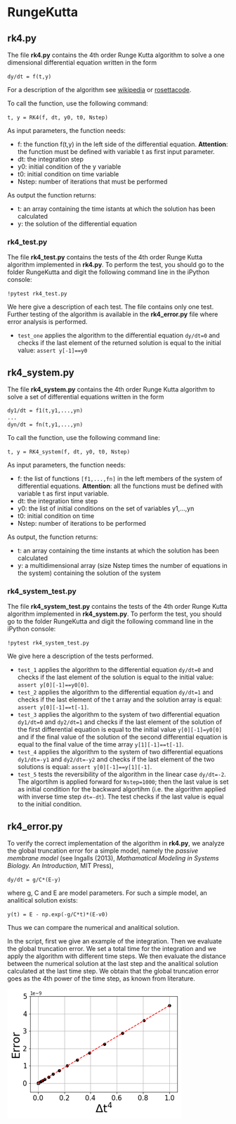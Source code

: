 # RungeKutta

## rk4.py

The file **rk4.py** contains the 4th order Runge Kutta algorithm to solve a one dimensional differential equation written in the form

`dy/dt = f(t,y)`

For a description of the algorithm see  [wikipedia](https://en.wikipedia.org/wiki/Runge–Kutta_methods) or [rosettacode](https://rosettacode.org/wiki/Runge-Kutta_method).

To call the function, use the following command:

`t, y = RK4(f, dt, y0, t0, Nstep)`

As input parameters, the function needs:
* f: the function f(t,y) in the left side of the differential equation. **Attention**: the function must be defined with variable t as first input parameter.
* dt: the integration step
* y0: initial condition of the y variable
* t0: initial condition on time variable
* Nstep: number of iterations that must be performed

As output the function returns:
* t: an array containing the time istants at which the solution has been calculated
* y: the solution of the differential equation

### rk4_test.py

The file **rk4_test.py** contains the tests of the 4th order Runge Kutta algorithm implemented in **rk4.py**. To perform the test, you should go to the folder RungeKutta and digit the following command line in the iPython console:

`!pytest rk4_test.py`

We here give a description of each test. The file contains only one test. Further testing of the algorithm is available in the **rk4_error.py** file where error analysis is performed. 

* `test_one` applies the algorithm to the differential equation `dy/dt=0` and checks if the last element of the returned solution is equal to the initial value: `assert y[-1]==y0`

## rk4_system.py

The file **rk4_system.py** contains the 4th order Runge Kutta algorithm to solve a set of differential equations written in the form

``` 
dy1/dt = f1(t,y1,...,yn)
...
dyn/dt = fn(t,y1,...,yn)
```

To call the function, use the following command line:

`t, y = RK4_system(f, dt, y0, t0, Nstep)`

As input parameters, the function needs:
* f: the list of functions `[f1,...,fn]` in the left members of the system of differential equations. **Attention**: all the functions must be defined with variable t as first input variable. 
* dt: the integration time step
* y0: the list of initial conditions on the set of variables y1,...,yn
* t0: initial condition on time
* Nstep: number of iterations to be performed

As output, the function returns:
* t: an array containing the time instants at which the solution has been calculated
* y: a multidimensional array (size Nstep times the number of equations in the system) containing the solution of the system

### rk4_system_test.py

The file **rk4_system_test.py** contains the tests of the 4th order Runge Kutta algorithm implemented in **rk4_system.py**. To perform the test, you should go to the folder RungeKutta and digit the following command line in the iPython console:

`!pytest rk4_system_test.py`

We give here a description of the tests performed.

* `test_1` applies the algorithm to the differential equation `dy/dt=0` and checks if the last element of the solution is equal to the initial value: `assert y[0][-1]==y0[0]`.
* `test_2` applies the algorithm to the differential equation `dy/dt=1` and checks if the last element of the t array and the solution array is equal: `assert y[0][-1]==t[-1]`.
* `test_3` applies the algorithm to the system of two differential equation `dy1/dt=0` and `dy2/dt=1` and checks if the last element of the solution of the first differential equation is equal to the initial value `y[0][-1]=y0[0]` and if the final value of the solution of the second differential equation is equal to the final value of the time array `y[1][-1]==t[-1]`.
* `test_4` applies the algorithm to the system of two differential equations `dy1/dt=-y1` and `dy2/dt=-y2` and checks if the last element of the two solutions is equal: `assert y[0][-1]==y[1][-1]`.
* `test_5` tests the reversibility of the algorithm in the linear case `dy/dt=-2`. The algortihm is applied forward for `Nstep=1000`; then the last value is set as initial condition for the backward algortihm (i.e. the algorithm applied with inverse time step `dt=-dt`). The test checks if the last value is equal to the initial condition. 


## rk4_error.py

To verify the correct implementation of the algorithm in **rk4.py**, we analyze the global truncation error for a simple model, namely the *passive membrane model* (see Ingalls (2013), *Mathamatical Modeling in Systems Biology. An Introduction*, MIT Press),

`dy/dt = g/C*(E-y)`

where g, C and E are model parameters. For such a simple model, an analitical solution exists:

`y(t) = E - np.exp(-g/C*t)*(E-v0)`

Thus we can compare the numerical and analitical solution. 

In the script, first we give an example of the integration. Then we evaluate the global truncation error. We set a total time for the integration and we apply the algorithm with different time steps.
We then evaluate the distance between the numerical solution at the last step and the analitical solution calculated at the last time step. 
We obtain that the global truncation error goes as the 4th power of the time step, as known from literature. 

![alt text](https://github.com/michelestofella/morris/blob/master/Images/rungekutta_error.png)

